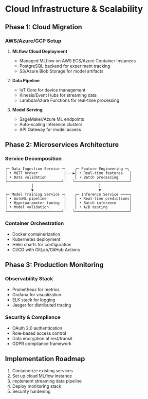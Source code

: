 # Cloud Infrastructure & Scalability

## Phase 1: Cloud Migration

### AWS/Azure/GCP Setup
1. **MLflow Cloud Deployment**
   - Managed MLflow on AWS ECS/Azure Container Instances
   - PostgreSQL backend for experiment tracking
   - S3/Azure Blob Storage for model artifacts

2. **Data Pipeline**
   - IoT Core for device management
   - Kinesis/Event Hubs for streaming data
   - Lambda/Azure Functions for real-time processing

3. **Model Serving**
   - SageMaker/Azure ML endpoints
   - Auto-scaling inference clusters
   - API Gateway for model access

## Phase 2: Microservices Architecture

### Service Decomposition
```
┌─ Data Ingestion Service ─┐    ┌─ Feature Engineering ─┐
│ • MQTT broker            │───▶│ • Real-time features   │
│ • Data validation        │    │ • Batch processing     │
└─────────────────────────┘    └─────────────────────────┘
            │                              │
            ▼                              ▼
┌─ Model Training Service ─┐    ┌─ Inference Service ────┐
│ • AutoML pipeline        │    │ • Real-time predictions│
│ • Hyperparameter tuning  │    │ • Batch inference      │
│ • Model validation       │    │ • A/B testing          │
└─────────────────────────┘    └─────────────────────────┘
```

### Container Orchestration
- Docker containerization
- Kubernetes deployment
- Helm charts for configuration
- CI/CD with GitLab/GitHub Actions

## Phase 3: Production Monitoring

### Observability Stack
- Prometheus for metrics
- Grafana for visualization  
- ELK stack for logging
- Jaeger for distributed tracing

### Security & Compliance
- OAuth 2.0 authentication
- Role-based access control
- Data encryption at rest/transit
- GDPR compliance framework

## Implementation Roadmap
1. Containerize existing services
2. Set up cloud MLflow instance
3. Implement streaming data pipeline
4. Deploy monitoring stack
5. Security hardening
